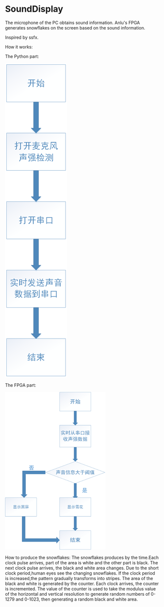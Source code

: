 # SoundDisplay
The microphone of the PC obtains sound information.
Anlu's FPGA generates snowflakes on the screen based on the sound information.




Inspired by ssfx.




How it works:



The Python part:



![imagine](https://github.com/Callidora/SoundDisplay/blob/master/1.bmp)





The FPGA part:


![imagine](https://github.com/Callidora/SoundDisplay/blob/master/2.bmp)



How to produce the snowflakes:
The snowflakes produces by the time.Each clock pulse arrives, part of the area is white and the other part is black. The next clock pulse arrives, the black and white area changes. Due to the short clock period,human eyes see the changing snowflakes. If the clock period is increased,the pattern gradually transforms into stripes.
The area of the black and white is generated by the counter. Each clock arrives, the counter is incremented. The value of the counter is used to take the modulus value of the horizontal and vertical resolution to generate random numbers of 0-1279 and 0-1023, then generating a random black and white area.
